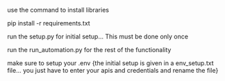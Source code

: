 use the command to install libraries 

pip install -r requirements.txt

run the setup.py for initial setup... This must be done only once

run the run_automation.py for the rest of the functionality

make sure to setup your .env {the initial setup is given in a env_setup.txt file... you just have to enter your apis and credentials and rename the file}

